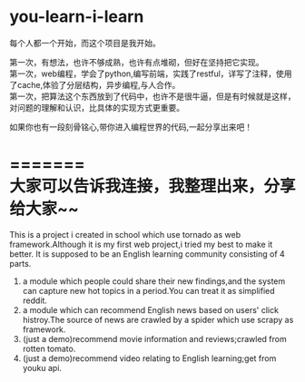 you-learn-i-learn
=================

  每个人都一个开始，而这个项目是我开始。
  
  第一次，有想法，也许不够成熟，也许有点堆砌，但好在坚持把它实现。  
  第一次，web编程，学会了python,编写前端，实践了restful，详写了注释，使用了cache,体验了分层结构，异步编程,与人合作。  
  第一次，把算法这个东西放到了代码中，也许不是很牛逼，但是有时候就是这样，对问题的理解和认识，比具体的实现方式更重要。  
  
  
  如果你也有一段刻骨铭心,带你进入编程世界的代码,一起分享出来吧！
    
=======  
  大家可以告诉我连接，我整理出来，分享给大家~~
=======

This is a project i created in school which use tornado as web framework.Although it is my first web project,i tried my best to make it better.
It is supposed to be an English learning community consisting of 4 parts.

1. a module which people could share their new findings,and the system can capture new hot topics in a period.You can treat it as simplified reddit.
2. a module which can recommend English news based on users' click histroy.The source of news are crawled by a spider which use scrapy as framework.
3. (just a demo)recommend movie information and reviews;crawled from rotten tomato.
4. (just a demo)recommend video relating to English learning;get from youku api.

 



